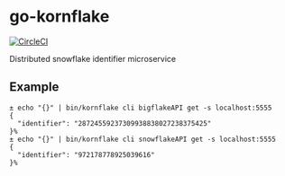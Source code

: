 # go-kornflake

[![CircleCI](https://circleci.com/gh/Zenithar/go-kornflake.svg?style=svg)](https://circleci.com/gh/Zenithar/go-kornflake)

Distributed snowflake identifier microservice

## Example

```
± echo "{}" | bin/kornflake cli bigflakeAPI get -s localhost:5555
{
  "identifier": "28724559237309938838027238375425"
}%                                                                                                                                                                                                                                                                            
± echo "{}" | bin/kornflake cli snowflakeAPI get -s localhost:5555
{
  "identifier": "972178778925039616"
}%  
```